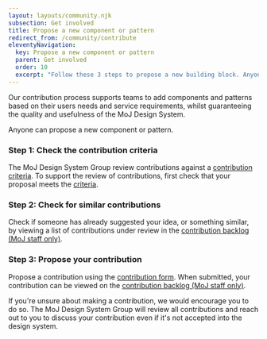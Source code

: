 ```yaml
---
layout: layouts/community.njk
subsection: Get involved
title: Propose a new component or pattern
redirect_from: /community/contribute
eleventyNavigation:
  key: Propose a new component or pattern
  parent: Get involved
  order: 10
  excerpt: "Follow these 3 steps to propose a new building block. Anyone can do this."
---
```


Our contribution process supports teams to add components and patterns based on their users needs and service requirements, whilst guaranteeing the quality and usefulness of the MoJ Design System.

Anyone can propose a new component or pattern.

### Step 1: Check the contribution criteria

The MoJ Design System Group review contributions against a [contribution criteria](/get-involved/criteria/). To support the review of contributions, first check that your proposal meets the [criteria](/get-involved/criteria/).

### Step 2: Check for similar contributions

Check if someone has already suggested your idea, or something similar, by viewing a list of contributions under review in the [contribution backlog (MoJ staff only)](https://justiceuk.sharepoint.com/:x:/s/MoJDesignSystem227/EUzbt1A914RDoWkL8Ru4FOsBLc1mmhZ-eO_aTnJ9iPVl2w?e=KmyJsx).

### Step 3: Propose your contribution

Propose a contribution using the [contribution form](https://forms.gle/Hp56F9mYxz8Mh4BZ8). When submitted, your contribution can be viewed on the [contribution backlog (MoJ staff only)](https://justiceuk.sharepoint.com/:x:/s/MoJDesignSystem227/EUzbt1A914RDoWkL8Ru4FOsBLc1mmhZ-eO_aTnJ9iPVl2w?e=KmyJsx).

<div class="govuk-inset-text">
  If you're unsure about making a contribution, we would encourage you to do so. The MoJ Design System Group will review all contributions and reach out to you to discuss your contribution even if it's not accepted into the design system.
</div>
